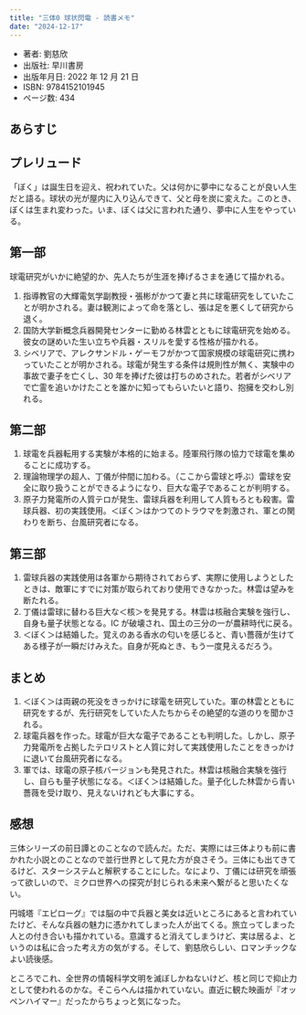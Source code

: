 ```yaml
---
title: "三体0 球状閃電 - 読書メモ"
date: "2024-12-17"
---
```

- 著者: 劉慈欣
- 出版社: 早川書房
- 出版年月日: 2022 年 12 月 21 日
- ISBN: 9784152101945
- ページ数: 434

## あらすじ

## プレリュード

「ぼく」は誕生日を迎え、祝われていた。父は何かに夢中になることが良い人生だと語る。球状の光が屋内に入り込んできて、父と母を炭に変えた。このとき、ぼくは生まれ変わった。いま、ぼくは父に言われた通り、夢中に人生をやっている。

## 第一部

球電研究がいかに絶望的か、先人たちが生涯を捧げるさまを通じて描かれる。

1. 指導教官の大輝電気学副教授・張彬がかつて妻と共に球電研究をしていたことが明かされる。妻は観測によって命を落とし、張は足を悪くして研究から退く。
2. 国防大学新概念兵器開発センターに勤める林雲とともに球電研究を始める。彼女の謎めいた生い立ちや兵器・スリルを愛する性格が描かれる。
3. シベリアで、アレクサンドル・ゲーモフがかつて国家規模の球電研究に携わっていたことが明かされる。球電が発生する条件は規則性が無く、実験中の事故で妻子を亡くし、30 年を捧げた彼は打ちのめされた。若者がシベリアで亡霊を追いかけたことを誰かに知ってもらいたいと語り、抱擁を交わし別れる。

## 第二部

1. 球電を兵器転用する実験が本格的に始まる。陸軍飛行隊の協力で球電を集めることに成功する。
2. 理論物理学の超人、丁儀が仲間に加わる。（ここから雷球と呼ぶ）雷球を安全に取り扱うことができるようになり、巨大な電子であることが判明する。
3. 原子力発電所の人質テロが発生、雷球兵器を利用して人質もろとも殺害。雷球兵器、初の実践使用。＜ぼく＞はかつてのトラウマを刺激され、軍との関わりを断ち、台風研究者になる。

## 第三部

1. 雷球兵器の実践使用は各軍から期待されておらず、実際に使用しようとしたときは、敵軍にすでに対策が取られており使用できなかった。林雲は望みを断たれる。
2. 丁儀は雷球に替わる巨大な＜核＞を発見する。林雲は核融合実験を強行し、自身も量子状態となる。IC が破壊され、国土の三分の一が農耕時代に戻る。
3. ＜ぼく＞は結婚した。覚えのある香水の匂いを感じると、青い薔薇が生けてある様子が一瞬だけみえた。自身が死ぬとき、もう一度見えるだろう。

## まとめ

1. ＜ぼく＞は両親の死没をきっかけに球電を研究していた。軍の林雲とともに研究をするが、先行研究をしていた人たちからその絶望的な道のりを聞かされる。
2. 球電兵器を作った。球電が巨大な電子であることも判明した。しかし、原子力発電所を占拠したテロリストと人質に対して実践使用したことをきっかけに退いて台風研究者になる。
3. 軍では、球電の原子核バージョンも発見された。林雲は核融合実験を強行し、自らも量子状態になる。＜ぼく＞は結婚した。量子化した林雲から青い薔薇を受け取り、見えないけれども大事にする。

## 感想

三体シリーズの前日譚とのことなので読んだ。ただ、実際には三体よりも前に書かれた小説とのことなので並行世界として見た方が良さそう。三体にも出てきてるけど、スターシステムと解釈することにした。なにより、丁儀には研究を頑張って欲しいので、ミクロ世界への探究が封じられる未来へ繋がると思いたくない。

円城塔『エピローグ』では脳の中で兵器と美女は近いところにあると言われていたけど、そんな兵器の魅力に憑かれてしまった人が出てくる。旅立ってしまった人との付き合いも描かれている。意識すると消えてしまうけど、実は居るよ、というのは私に合った考え方の気がする。そして、劉慈欣らしい、ロマンチックなよい読後感。

ところでこれ、全世界の情報科学文明を滅ぼしかねないけど、核と同じで抑止力として使われるのかな。そこらへんは描かれていない。直近に観た映画が『オッペンハイマー』だったからちょっと気になった。

